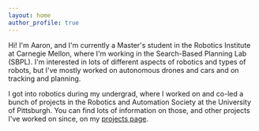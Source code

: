 ```yaml
---
layout: home
author_profile: true
---
```


Hi! I'm Aaron, and I'm currently a Master's student in the Robotics Institute at Carnegie Mellon, where I'm working in the Search-Based Planning Lab (SBPL).  I'm interested in lots of different aspects of robotics and types of robots, but I've mostly worked on autonomous drones and cars and on tracking and planning.

I got into robotics during my undergrad, where I worked on and co-led a bunch of projects in the Robotics and Automation Society at the University of Pittsburgh.  You can find lots of information on those, and other projects I've worked on since, on my [projects page](/projects).
